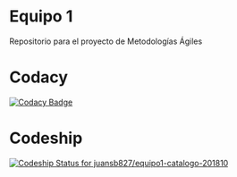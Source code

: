 # Equipo 1
Repositorio para el proyecto de Metodologías Ágiles

# Codacy
[![Codacy Badge](https://api.codacy.com/project/badge/Grade/904a38c132644bacad43531c62496158)](https://www.codacy.com/app/juansb827/equipo1-catalogo-201810?utm_source=github.com&amp;utm_medium=referral&amp;utm_content=juansb827/equipo1-catalogo-201810&amp;utm_campaign=Badge_Grade)

# Codeship
[ ![Codeship Status for juansb827/equipo1-catalogo-201810](https://app.codeship.com/projects/0529a7f0-20aa-0136-cc70-7264e93df814/status?branch=master)](https://app.codeship.com/projects/285764)